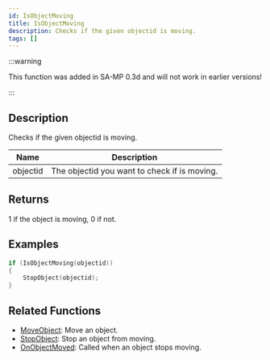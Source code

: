 ```yaml
---
id: IsObjectMoving
title: IsObjectMoving
description: Checks if the given objectid is moving.
tags: []
---
```


:::warning

This function was added in SA-MP 0.3d and will not work in earlier versions!

:::

## Description

Checks if the given objectid is moving.

| Name     | Description                                  |
| -------- | -------------------------------------------- |
| objectid | The objectid you want to check if is moving. |

## Returns

1 if the object is moving, 0 if not.

## Examples

```c
if (IsObjectMoving(objectid))
{
	StopObject(objectid);
}
```

## Related Functions

- [MoveObject](MoveObject.md): Move an object.
- [StopObject](StopObject.md): Stop an object from moving.
- [OnObjectMoved](../callbacks/OnObjectMoved.md): Called when an object stops moving.
